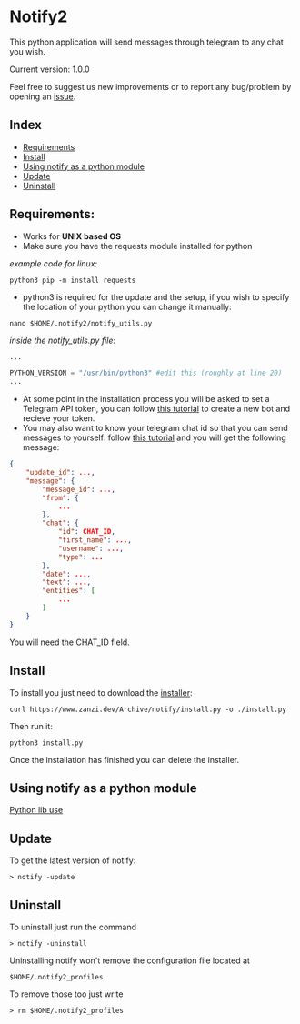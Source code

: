 # Notify2

This python application will send messages through telegram to any chat you wish.  

Current version: 1.0.0  

Feel free to suggest us new improvements or to report any bug/problem by opening an [issue](https://github.com/Zanzibarr/Notify2/issues).


## Index
- [Requirements](#requirements)
- [Install](#install)
- [Using notify as a python module](#using-notify-as-a-python-module)
- [Update](#update)
- [Uninstall](#uninstall) 

## Requirements:
- Works for **UNIX based OS**
- Make sure you have the requests module installed for python  

_example code for linux:_
```shell
python3 pip -m install requests
```
- python3 is required for the update and the setup, if you wish to specify the location of your python you can change it manually:
```shell
nano $HOME/.notify2/notify_utils.py
```
_inside the notify_utils.py file:_
```python
...

PYTHON_VERSION = "/usr/bin/python3" #edit this (roughly at line 20)
...
```
- At some point in the installation process you will be asked to set a Telegram API token, you can follow [this tutorial](https://www.youtube.com/watch?v=aNmRNjME6mE) to create a new bot and recieve your token.
- You may also want to know your telegram chat id so that you can send messages to yourself: follow [this tutorial](https://www.youtube.com/watch?v=UPC5Ck1oU6k) and you will get the following message:
```json
{
    "update_id": ...,
    "message": {
        "message_id": ...,
        "from": {
            ...
        },
        "chat": {
            "id": CHAT_ID,
            "first_name": ...,
            "username": ...,
            "type": ...
        },
        "date": ...,
        "text": ...,
        "entities": [
            ...
        ]
    }
}
```
You will need the CHAT_ID field.  

## Install
To install you just need to download the [installer](https://www.zanzi.dev/Archive/notify/install.py):
```shell
curl https://www.zanzi.dev/Archive/notify/install.py -o ./install.py
```
Then run it:
```shell
python3 install.py
```

Once the installation has finished you can delete the installer.  

## Using notify as a python module
[Python lib use](docs/python_use.md)

## Update
To get the latest version of notify:
```shell
> notify -update
```

## Uninstall
To uninstall just run the command
```shell
> notify -uninstall
```
Uninstalling notify won't remove the configuration file located at
```shell
$HOME/.notify2_profiles
```
To remove those too just write
```shell
> rm $HOME/.notify2_profiles
```